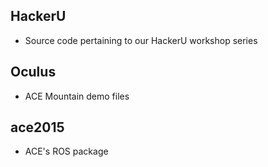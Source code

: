 ## HackerU
  - Source code pertaining to our HackerU workshop series

## Oculus
  - ACE Mountain demo files 
  
## ace2015
  - ACE's ROS package
